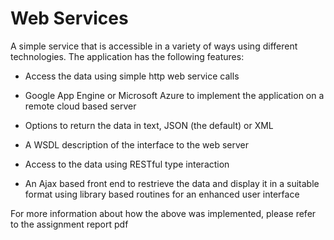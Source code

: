 # Web Services

A simple service that is accessible in a variety of ways using different technologies. The application has the following features:

- Access the data using simple http web service calls

- Google App Engine or Microsoft Azure to implement the application on a remote cloud based server

- Options to return the data in text, JSON (the default) or XML

- A WSDL description of the interface to the web server

- Access to the data using RESTful type interaction

- An Ajax based front end to restrieve the data and display it in a suitable format using library based routines for an enhanced user interface

For more information about how the above was implemented, please refer to the assignment report pdf
